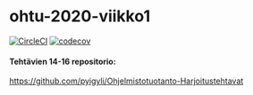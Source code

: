 # ohtu-2020-viikko1

[![CircleCI](https://circleci.com/gh/pyigyli/ohtu-2020-viikko1.svg?style=svg)](https://circleci.com/gh/pyigyli/ohtu-2020-viikko1)
[![codecov](https://codecov.io/gh/pyigyli/ohtu-2020-viikko1/branch/master/graph/badge.svg)](https://codecov.io/gh/pyigyli/ohtu-2020-viikko1)

#### Tehtävien 14-16 repositorio:

https://github.com/pyigyli/Ohjelmistotuotanto-Harjoitustehtavat